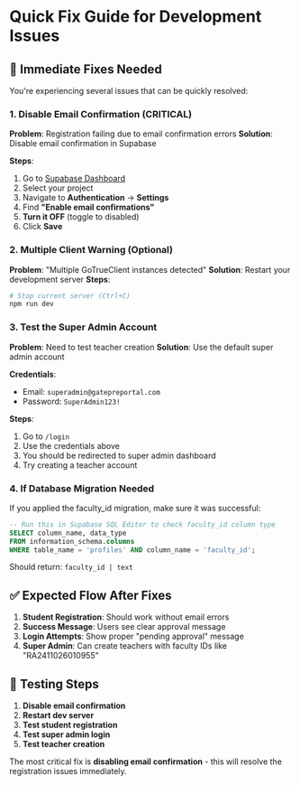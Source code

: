# Quick Fix Guide for Development Issues

## 🚨 **Immediate Fixes Needed**

You're experiencing several issues that can be quickly resolved:

### 1. **Disable Email Confirmation (CRITICAL)**

**Problem**: Registration failing due to email confirmation errors
**Solution**: Disable email confirmation in Supabase

**Steps**:
1. Go to [Supabase Dashboard](https://supabase.com)
2. Select your project
3. Navigate to **Authentication** → **Settings**
4. Find **"Enable email confirmations"**
5. **Turn it OFF** (toggle to disabled)
6. Click **Save**

### 2. **Multiple Client Warning (Optional)**

**Problem**: "Multiple GoTrueClient instances detected"
**Solution**: Restart your development server
**Steps**:
```bash
# Stop current server (Ctrl+C)
npm run dev
```

### 3. **Test the Super Admin Account**

**Problem**: Need to test teacher creation
**Solution**: Use the default super admin account

**Credentials**:
- Email: `superadmin@gatepreportal.com`
- Password: `SuperAdmin123!`

**Steps**:
1. Go to `/login`
2. Use the credentials above
3. You should be redirected to super admin dashboard
4. Try creating a teacher account

### 4. **If Database Migration Needed**

If you applied the faculty_id migration, make sure it was successful:

```sql
-- Run this in Supabase SQL Editor to check faculty_id column type
SELECT column_name, data_type 
FROM information_schema.columns 
WHERE table_name = 'profiles' AND column_name = 'faculty_id';
```

Should return: `faculty_id | text`

## ✅ **Expected Flow After Fixes**

1. **Student Registration**: Should work without email errors
2. **Success Message**: Users see clear approval message
3. **Login Attempts**: Show proper "pending approval" message
4. **Super Admin**: Can create teachers with faculty IDs like "RA2411026010955"

## 🔄 **Testing Steps**

1. **Disable email confirmation**
2. **Restart dev server**
3. **Test student registration**
4. **Test super admin login**
5. **Test teacher creation**

The most critical fix is **disabling email confirmation** - this will resolve the registration issues immediately.